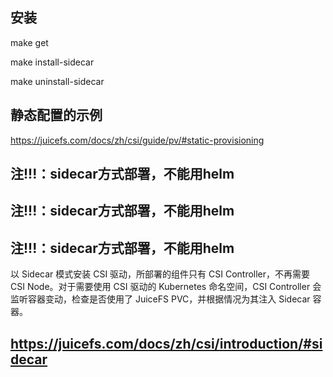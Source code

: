


## 安装
make get

make install-sidecar

make uninstall-sidecar



## 静态配置的示例
https://juicefs.com/docs/zh/csi/guide/pv/#static-provisioning






## 注!!!：sidecar方式部署，不能用helm
## 注!!!：sidecar方式部署，不能用helm
## 注!!!：sidecar方式部署，不能用helm





以 Sidecar 模式安装 CSI 驱动，所部署的组件只有 CSI Controller，不再需要 CSI Node。对于需要使用 CSI 驱动的 Kubernetes 命名空间，CSI Controller 会监听容器变动，检查是否使用了 JuiceFS PVC，并根据情况为其注入 Sidecar 容器。


## https://juicefs.com/docs/zh/csi/introduction/#sidecar




